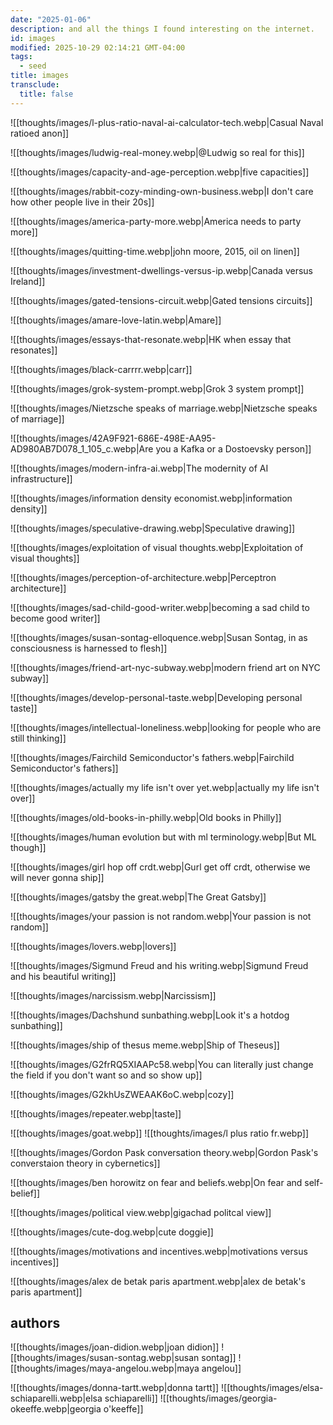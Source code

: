 ```yaml
---
date: "2025-01-06"
description: and all the things I found interesting on the internet.
id: images
modified: 2025-10-29 02:14:21 GMT-04:00
tags:
  - seed
title: images
transclude:
  title: false
---
```


![[thoughts/images/l-plus-ratio-naval-ai-calculator-tech.webp|Casual Naval ratioed anon]]

![[thoughts/images/ludwig-real-money.webp|@Ludwig so real for this]]

![[thoughts/images/capacity-and-age-perception.webp|five capacities]]

![[thoughts/images/rabbit-cozy-minding-own-business.webp|I don't care how other people live in their 20s]]

![[thoughts/images/america-party-more.webp|America needs to party more]]

![[thoughts/images/quitting-time.webp|john moore, 2015, oil on linen]]

![[thoughts/images/investment-dwellings-versus-ip.webp|Canada versus Ireland]]

![[thoughts/images/gated-tensions-circuit.webp|Gated tensions circuits]]

![[thoughts/images/amare-love-latin.webp|Amare]]

![[thoughts/images/essays-that-resonate.webp|HK when essay that resonates]]

![[thoughts/images/black-carrrr.webp|carr]]

![[thoughts/images/grok-system-prompt.webp|Grok 3 system prompt]]

![[thoughts/images/Nietzsche speaks of marriage.webp|Nietzsche speaks of marriage]]

![[thoughts/images/42A9F921-686E-498E-AA95-AD980AB7D078_1_105_c.webp|Are you a Kafka or a Dostoevsky person]]

![[thoughts/images/modern-infra-ai.webp|The modernity of AI infrastructure]]

![[thoughts/images/information density economist.webp|information density]]

![[thoughts/images/speculative-drawing.webp|Speculative drawing]]

![[thoughts/images/exploitation of visual thoughts.webp|Exploitation of visual thoughts]]

![[thoughts/images/perception-of-architecture.webp|Perceptron architecture]]

![[thoughts/images/sad-child-good-writer.webp|becoming a sad child to become good writer]]

![[thoughts/images/susan-sontag-elloquence.webp|Susan Sontag, in as consciousness is harnessed to flesh]]

![[thoughts/images/friend-art-nyc-subway.webp|modern friend art on NYC subway]]

![[thoughts/images/develop-personal-taste.webp|Developing personal taste]]

![[thoughts/images/intellectual-loneliness.webp|looking for people who are still thinking]]

![[thoughts/images/Fairchild Semiconductor's fathers.webp|Fairchild Semiconductor's fathers]]

![[thoughts/images/actually my life isn't over yet.webp|actually my life isn't over]]

![[thoughts/images/old-books-in-philly.webp|Old books in Philly]]

![[thoughts/images/human evolution but with ml terminology.webp|But ML though]]

![[thoughts/images/girl hop off crdt.webp|Gurl get off crdt, otherwise we will never gonna ship]]

![[thoughts/images/gatsby the great.webp|The Great Gatsby]]

![[thoughts/images/your passion is not random.webp|Your passion is not random]]

![[thoughts/images/lovers.webp|lovers]]

![[thoughts/images/Sigmund Freud and his writing.webp|Sigmund Freud and his beautiful writing]]

![[thoughts/images/narcissism.webp|Narcissism]]

![[thoughts/images/Dachshund sunbathing.webp|Look it's a hotdog sunbathing]]

![[thoughts/images/ship of thesus meme.webp|Ship of Theseus]]

![[thoughts/images/G2frRQ5XIAAPc58.webp|You can literally just change the field if you don't want so and so show up]]

![[thoughts/images/G2khUsZWEAAK6oC.webp|cozy]]

![[thoughts/images/repeater.webp|taste]]

![[thoughts/images/goat.webp]]
![[thoughts/images/l plus ratio fr.webp]]

![[thoughts/images/Gordon Pask conversation theory.webp|Gordon Pask's converstaion theory in cybernetics]]

![[thoughts/images/ben horowitz on fear and beliefs.webp|On fear and self-belief]]

![[thoughts/images/political view.webp|gigachad politcal view]]

![[thoughts/images/cute-dog.webp|cute doggie]]

![[thoughts/images/motivations and incentives.webp|motivations versus incentives]]

![[thoughts/images/alex de betak paris apartment.webp|alex de betak's paris apartment]]

## authors

![[thoughts/images/joan-didion.webp|joan didion]]
![[thoughts/images/susan-sontag.webp|susan sontag]]
![[thoughts/images/maya-angelou.webp|maya angelou]]

![[thoughts/images/donna-tartt.webp|donna tartt]]
![[thoughts/images/elsa-schiaparelli.webp|elsa schiaparelli]]
![[thoughts/images/georgia-okeeffe.webp|georgia o'keeffe]]
